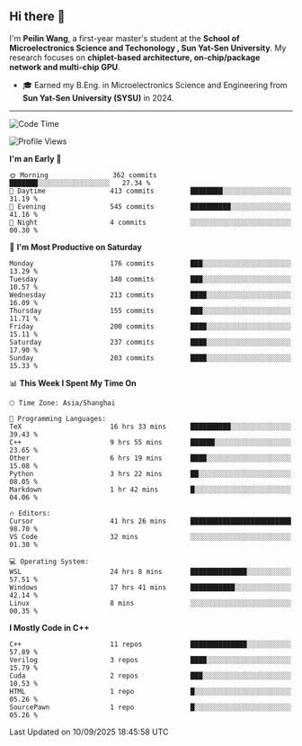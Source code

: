 ## Hi there 👋

I'm **Peilin Wang**, a first-year master's student at the **School of Microelectronics Science and Techonology , Sun Yat-Sen University**. My research focuses on **chiplet-based architecture, on-chip/package network and multi-chip GPU**.

- 🎓 Earned my B.Eng. in Microelectronics Science and Engineering from **Sun Yat-Sen University (SYSU)** in 2024.

---

<!--START_SECTION:waka-->
![Code Time](http://img.shields.io/badge/Code%20Time-144%20hrs%2041%20mins-blue)

![Profile Views](http://img.shields.io/badge/Profile%20Views-24-blue)

**I'm an Early 🐤** 

```text
🌞 Morning                362 commits         ███████░░░░░░░░░░░░░░░░░░   27.34 % 
🌆 Daytime                413 commits         ████████░░░░░░░░░░░░░░░░░   31.19 % 
🌃 Evening                545 commits         ██████████░░░░░░░░░░░░░░░   41.16 % 
🌙 Night                  4 commits           ░░░░░░░░░░░░░░░░░░░░░░░░░   00.30 % 
```
📅 **I'm Most Productive on Saturday** 

```text
Monday                   176 commits         ███░░░░░░░░░░░░░░░░░░░░░░   13.29 % 
Tuesday                  140 commits         ███░░░░░░░░░░░░░░░░░░░░░░   10.57 % 
Wednesday                213 commits         ████░░░░░░░░░░░░░░░░░░░░░   16.09 % 
Thursday                 155 commits         ███░░░░░░░░░░░░░░░░░░░░░░   11.71 % 
Friday                   200 commits         ████░░░░░░░░░░░░░░░░░░░░░   15.11 % 
Saturday                 237 commits         ████░░░░░░░░░░░░░░░░░░░░░   17.90 % 
Sunday                   203 commits         ████░░░░░░░░░░░░░░░░░░░░░   15.33 % 
```


📊 **This Week I Spent My Time On** 

```text
🕑︎ Time Zone: Asia/Shanghai

💬 Programming Languages: 
TeX                      16 hrs 33 mins      ██████████░░░░░░░░░░░░░░░   39.43 % 
C++                      9 hrs 55 mins       ██████░░░░░░░░░░░░░░░░░░░   23.65 % 
Other                    6 hrs 19 mins       ████░░░░░░░░░░░░░░░░░░░░░   15.08 % 
Python                   3 hrs 22 mins       ██░░░░░░░░░░░░░░░░░░░░░░░   08.05 % 
Markdown                 1 hr 42 mins        █░░░░░░░░░░░░░░░░░░░░░░░░   04.06 % 

🔥 Editors: 
Cursor                   41 hrs 26 mins      █████████████████████████   98.70 % 
VS Code                  32 mins             ░░░░░░░░░░░░░░░░░░░░░░░░░   01.30 % 

💻 Operating System: 
WSL                      24 hrs 8 mins       ██████████████░░░░░░░░░░░   57.51 % 
Windows                  17 hrs 41 mins      ███████████░░░░░░░░░░░░░░   42.14 % 
Linux                    8 mins              ░░░░░░░░░░░░░░░░░░░░░░░░░   00.35 % 
```

**I Mostly Code in C++** 

```text
C++                      11 repos            ██████████████░░░░░░░░░░░   57.89 % 
Verilog                  3 repos             ████░░░░░░░░░░░░░░░░░░░░░   15.79 % 
Cuda                     2 repos             ███░░░░░░░░░░░░░░░░░░░░░░   10.53 % 
HTML                     1 repo              █░░░░░░░░░░░░░░░░░░░░░░░░   05.26 % 
SourcePawn               1 repo              █░░░░░░░░░░░░░░░░░░░░░░░░   05.26 % 
```




 Last Updated on 10/09/2025 18:45:58 UTC
<!--END_SECTION:waka-->
